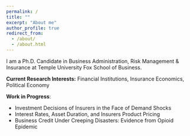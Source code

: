 ```yaml
---
permalink: /
title: ""
excerpt: "About me"
author_profile: true
redirect_from: 
  - /about/
  - /about.html
---
```


I am a Ph.D. Candidate in Business Administration, Risk Management & Insurance at Temple University Fox School of Business.

**Current Research Interests:** Financial Institutions, Insurance Economics, Political Economy

**Work in Progress**:




* Investment Decisions of Insurers in the Face of Demand Shocks
* Interest Rates, Asset Duration, and Insurers Product Pricing
* Business Credit Under Creeping Disasters: Evidence from Opioid Epidemic

